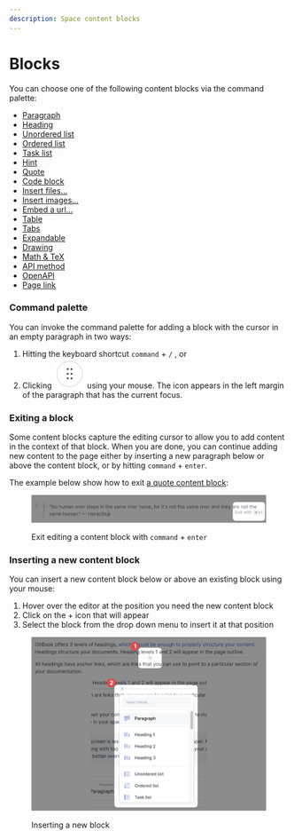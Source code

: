 ```yaml
---
description: Space content blocks
---
```


# Blocks

You can choose one of the following content blocks via the command palette:

* [Paragraph](paragraph.md)
* [Heading](heading.md)
* [Unordered list](unordered-list.md)
* [Ordered list](ordered-list.md)
* [Task list](task-list.md)
* [Hint](hint.md)
* [Quote](quote.md)
* [Code block](code-block.md)
* [Insert files...](insert-files....md)
* [Insert images...](insert-images....md)
* [Embed a url...](embed-a-url....md)
* [Table](table.md)
* [Tabs](tabs.md)
* [Expandable](expandable.md)
* [Drawing](drawing.md)
* [Math & TeX](math-and-tex.md)
* [API method](api-method.md)
* [OpenAPI](openapi.md)
* [Page link](page-link.md)

### Command palette

You can invoke the command palette for adding a block with the cursor in an empty paragraph in two ways:

1. Hitting the keyboard shortcut `command` + `/` , or
2. Clicking <img src="../../../.gitbook/assets/icon-command-palette.png" alt="" data-size="line"> using your mouse. The icon appears in the left margin of the paragraph that has the current focus.

### Exiting a block

Some content blocks capture the editing cursor to allow you to add content in the context of that block. When you are done, you can continue adding new content to the page either by inserting a new paragraph below or above the content block, or by hitting `command` + `enter`.

The example below show how to exit [a quote content block](./#quote):

<figure><img src="../../../.gitbook/assets/blocks-exiting.png" alt="Screenshot highlighting the prompt to exit a content block using a keyboard shortcut."><figcaption><p>Exit editing a content block with <code>command</code> + <code>enter</code></p></figcaption></figure>

### Inserting a new content block

You can insert a new content block below or above an existing block using your mouse:

1. Hover over the editor at the position you need the new content block
2. Click on the + icon that will appear
3. Select the block from the drop down menu to insert it at that position

<figure><img src="../../../.gitbook/assets/blocks-insert-content.png" alt="Screenshot showing how to insert a new block between two paragraphs using your mouse."><figcaption><p>Inserting a new block</p></figcaption></figure>
